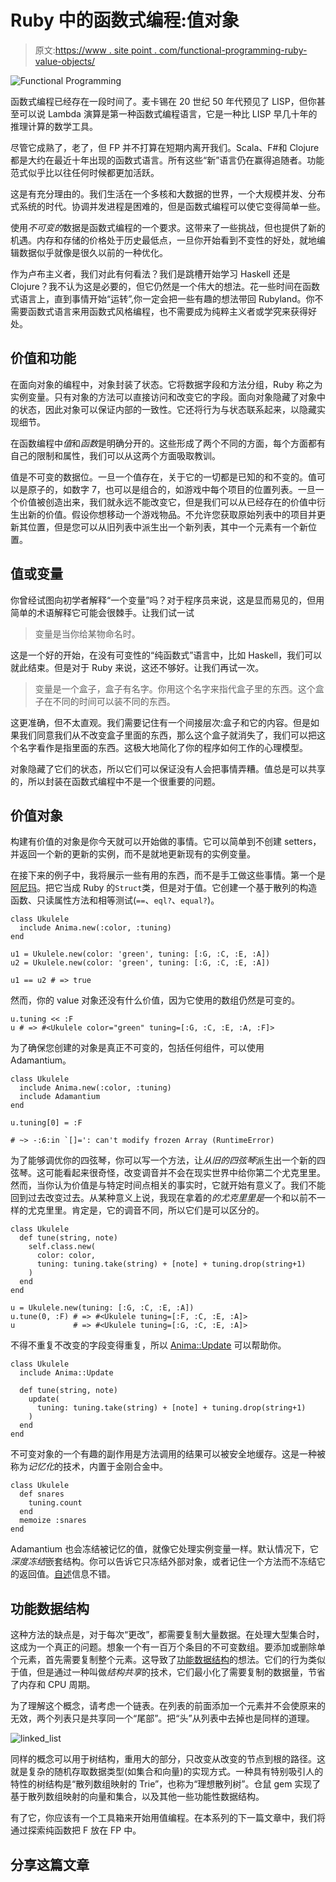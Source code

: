 # Ruby 中的函数式编程:值对象

> 原文:[https://www . site point . com/functional-programming-ruby-value-objects/](https://www.sitepoint.com/functional-programming-ruby-value-objects/)

![Functional Programming](../Images/4f603942593a26277d426ca65a4a5362.png)

函数式编程已经存在一段时间了。麦卡锡在 20 世纪 50 年代预见了 LISP，但你甚至可以说 Lambda 演算是第一种函数式编程语言，它是一种比 LISP 早几十年的推理计算的数学工具。

尽管它成熟了，老了，但 FP 并不打算在短期内离开我们。Scala、F#和 Clojure 都是大约在最近十年出现的函数式语言。所有这些“新”语言仍在赢得追随者。功能范式似乎比以往任何时候都更加活跃。

这是有充分理由的。我们生活在一个多核和大数据的世界，一个大规模并发、分布式系统的时代。协调并发进程是困难的，但是函数式编程可以使它变得简单一些。

使用*不可变的*数据是函数式编程的一个要求。这带来了一些挑战，但也提供了新的机遇。内存和存储的价格处于历史最低点，一旦你开始看到不变性的好处，就地编辑数据似乎就像是很久以前的一种优化。

作为卢布主义者，我们对此有何看法？我们是跳槽开始学习 Haskell 还是 Clojure？我不认为这是必要的，但它仍然是一个伟大的想法。花一些时间在函数式语言上，直到事情开始“运转”,你一定会把一些有趣的想法带回 Rubyland。你不需要函数式语言来用函数式风格编程，也不需要成为纯粹主义者或学究来获得好处。

## 价值和功能

在面向对象的编程中，对象封装了状态。它将数据字段和方法分组，Ruby 称之为实例变量。只有对象的方法可以直接访问和改变它的字段。面向对象隐藏了对象中的状态，因此对象可以保证内部的一致性。它还将行为与状态联系起来，以隐藏实现细节。

在函数编程中*值*和*函数*是明确分开的。这些形成了两个不同的方面，每个方面都有自己的限制和属性，我们可以从这两个方面吸取教训。

值是不可变的数据位。一旦一个值存在，关于它的一切都是已知的和不变的。值可以是原子的，如数字 7，也可以是组合的，如游戏中每个项目的位置列表。一旦一个价值被创造出来，我们就永远不能改变它，但是我们可以从已经存在的价值中衍生出新的价值。假设你想移动一个游戏物品。不允许您获取原始列表中的项目并更新其位置，但是您可以从旧列表中派生出一个新列表，其中一个元素有一个新位置。

## 值或变量

你曾经试图向初学者解释“一个变量”吗？对于程序员来说，这是显而易见的，但用简单的术语解释它可能会很棘手。让我们试一试

> 变量是当你给某物命名时。

这是一个好的开始，在没有可变性的“纯函数式”语言中，比如 Haskell，我们可以就此结束。但是对于 Ruby 来说，这还不够好。让我们再试一次。

> 变量是一个盒子，盒子有名字。你用这个名字来指代盒子里的东西。这个盒子在不同的时间可以装不同的东西。

这更准确，但不太直观。我们需要记住有一个间接层次:盒子和它的内容。但是如果我们同意我们从不改变盒子里面的东西，那么这个盒子就消失了，我们可以把这个名字看作是指里面的东西。这极大地简化了你的程序如何工作的心理模型。

对象隐藏了它们的状态，所以它们可以保证没有人会把事情弄糟。值总是可以共享的，所以封装在函数式编程中不是一个很重要的问题。

## 价值对象

构建有价值的对象是你今天就可以开始做的事情。它可以简单到不创建 setters，并返回一个新的更新的实例，而不是就地更新现有的实例变量。

在接下来的例子中，我将展示一些有用的东西，而不是手工做这些事情。第一个是[阿尼玛](https://github.com/mbj/anima#readme)。把它当成 Ruby 的`Struct`类，但是对于值。它创建一个基于散列的构造函数、只读属性方法和相等测试(`==`、`eql?`、`equal?`)。

```
class Ukulele
  include Anima.new(:color, :tuning)
end

u1 = Ukulele.new(color: 'green', tuning: [:G, :C, :E, :A])
u2 = Ukulele.new(color: 'green', tuning: [:G, :C, :E, :A])

u1 == u2 # => true
```

然而，你的 value 对象还没有什么价值，因为它使用的数组仍然是可变的。

```
u.tuning << :F
u # => #<Ukulele color="green" tuning=[:G, :C, :E, :A, :F]>
```

为了确保您创建的对象是真正不可变的，包括任何组件，可以使用 Adamantium。

```
class Ukulele
  include Anima.new(:color, :tuning)
  include Adamantium
end

u.tuning[0] = :F

# ~> -:6:in `[]=': can't modify frozen Array (RuntimeError)
```

为了能够调优你的四弦琴，你可以写一个方法，让*从旧的四弦琴*派生出一个新的四弦琴。这可能看起来很奇怪，改变调音并不会在现实世界中给你第二个尤克里里。然而，当你认为价值是与特定时间点相关的事实时，它就开始有意义了。我们不能回到过去改变过去。从某种意义上说，我现在拿着的*的尤克里里是*一个和以前不一样的尤克里里。肯定是，它的调音不同，所以它们是可以区分的。

```
class Ukulele
  def tune(string, note)
    self.class.new(
      color: color,
      tuning: tuning.take(string) + [note] + tuning.drop(string+1)
    )
  end
end

u = Ukulele.new(tuning: [:G, :C, :E, :A])
u.tune(0, :F) # => #<Ukulele tuning=[:F, :C, :E, :A]>
u             # => #<Ukulele tuning=[:G, :C, :E, :A]>
```

不得不重复不改变的字段变得重复，所以 [Anima::Update](http://rdoc.info/gems/anima/Anima/Update) 可以帮助你。

```
class Ukulele
  include Anima::Update

  def tune(string, note)
    update(
      tuning: tuning.take(string) + [note] + tuning.drop(string+1)
    )
  end
end
```

不可变对象的一个有趣的副作用是方法调用的结果可以被安全地缓存。这是一种被称为*记忆化*的技术，内置于金刚合金中。

```
class Ukulele
  def snares
    tuning.count
  end
  memoize :snares
end
```

Adamantium 也会冻结被记忆的值，就像它处理实例变量一样。默认情况下，它*深度冻结*嵌套结构。你可以告诉它只冻结外部对象，或者记住一个方法而不冻结它的返回值。[自述](https://github.com/dkubb/adamantium#readme)信息不错。

## 功能数据结构

这种方法的缺点是，对于每次“更改”，都需要复制大量数据。在处理大型集合时，这成为一个真正的问题。想象一个有一百万个条目的不可变数组。要添加或删除单个元素，首先需要复制整个元素。这导致了[功能数据结构](http://books.google.com.tw/books/about/Purely_Functional_Data_Structures.html?id=SxPzSTcTalAC&redir_esc=y)的想法。它们的行为类似于值，但是通过一种叫做*结构共享*的技术，它们最小化了需要复制的数据量，节省了内存和 CPU 周期。

为了理解这个概念，请考虑一个链表。在列表的前面添加一个元素并不会使原来的无效，两个列表只是共享同一个“尾部”。把“头”从列表中去掉也是同样的道理。

![linked_list](../Images/d6878332a4d5826f42a2199e6bcf1bbe.png)

同样的概念可以用于树结构，重用大的部分，只改变从改变的节点到根的路径。这就是复杂的随机存取数据类型(如集合和向量)的实现方式。一种具有特别吸引人的特性的树结构是“散列数组映射的 Trie”，也称为“理想散列树”。仓鼠 gem 实现了基于散列数组映射的向量和集合，以及其他一些功能性数据结构。

有了它，你应该有一个工具箱来开始用值编程。在本系列的下一篇文章中，我们将通过探索纯函数把 F 放在 FP 中。

## 分享这篇文章